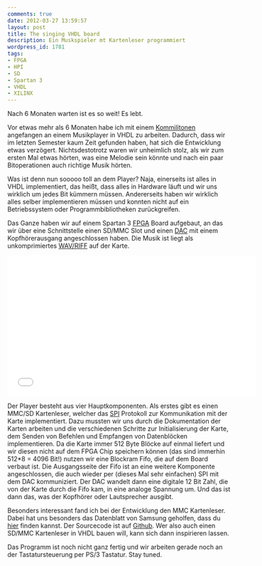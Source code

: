 ```yaml
---
comments: true
date: 2012-03-27 13:59:57
layout: post
title: The singing VHDL board
description: Ein Muskspieler mt Kartenleser programmiert
wordpress_id: 1781
tags:
- FPGA
- HPI
- SD
- Spartan 3
- VHDL
- XILINX
---
```


Nach 6 Monaten warten ist es so weit! Es lebt.

Vor etwas mehr als 6 Monaten habe ich mit einem [Kommilitonen](http://blog.kaifabian.de/) angefangen an einem Musikplayer in VHDL zu arbeiten. Dadurch, dass wir im letzten Semester kaum Zeit gefunden haben, hat sich die Entwicklung etwas verzögert. Nichtsdestotrotz waren wir unheimlich stolz, als wir zum ersten Mal etwas hörten, was eine Melodie sein könnte und nach ein paar Bitoperationen auch richtige Musik hörten.

Was ist denn nun sooooo toll an dem Player? Naja, einerseits ist alles in VHDL implementiert, das heißt, dass alles in Hardware läuft und wir uns wirklich um jedes Bit kümmern müssen. Andererseits haben wir wirklich alles selber implementieren müssen und konnten nicht auf ein Betriebssystem oder Programmbibliotheken zurückgreifen.

Das Ganze haben wir auf einem Spartan 3 [FPGA](http://en.wikipedia.org/wiki/Fpga) Board aufgebaut, an das wir über eine Schnittstelle einen SD/MMC Slot und einen [DAC](http://en.wikipedia.org/wiki/Digital-to-analog_converter) mit einem Kopfhörerausgang angeschlossen haben. Die Musik ist liegt als unkomprimiertes [WAV/RIFF](http://en.wikipedia.org/wiki/Wav) auf der Karte.

<iframe width="560" height="315" src="//www.youtube.com/embed/qsjFVgriZzY" frameborder="0" allowfullscreen></iframe>

Der Player besteht aus vier Hauptkomponenten. Als erstes gibt es einen MMC/SD Kartenleser, welcher das [SPI](http://en.wikipedia.org/wiki/Serial_Peripheral_Interface_Bus) Protokoll zur Kommunikation mit der Karte implementiert. Dazu mussten wir uns durch die Dokumentation der Karten arbeiten und die verschiedenen Schritte zur Initialisierung der Karte, dem Senden von Befehlen und Empfangen von Datenblöcken implementieren. Da die Karte immer 512 Byte Blöcke auf einmal liefert und wir diesen nicht auf dem FPGA Chip speichern können (das sind immerhin 512*8 = 4096 Bit!) nutzen wir eine Blockram Fifo, die auf dem Board verbaut ist. Die Ausgangsseite der Fifo ist an eine weitere Komponente angeschlossen, die auch wieder per (dieses Mal sehr einfachen) SPI mit dem DAC kommuniziert. Der DAC wandelt dann eine digitale 12 Bit Zahl, die von der Karte durch die Fifo kam, in eine analoge Spannung um. Und das ist dann das, was der Kopfhörer oder Lautsprecher ausgibt.

Besonders interessant fand ich bei der Entwicklung den MMC Kartenleser. Dabei hat uns besonders das Datenblatt von Samsung geholfen, dass du [hier](http://html.alldatasheet.com/html-pdf/141187/SAMSUNG/MC2GH512NMCA-2SA00/616/2/MC2GH512NMCA-2SA00.html) finden kannst. Der Sourcecode ist auf [Github](https://github.com/domoritz/S76D). Wer also auch einen SD/MMC Kartenleser in VHDL bauen will, kann sich dann inspirieren lassen.

Das Programm ist noch nicht ganz fertig und wir arbeiten gerade noch an der Tastatursteuerung per PS/3 Tastatur. Stay tuned.

